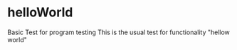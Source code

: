 # helloWorld
Basic Test for program testing
This is the usual test for functionality "hellow world"
